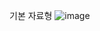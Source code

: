 기본 자료형
![image](https://user-images.githubusercontent.com/11780795/151712254-f482d8ec-754b-4d5f-8487-8e6225e06d30.png)
